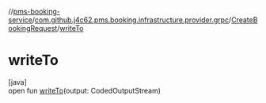 //[pms-booking-service](../../../index.md)/[com.github.j4c62.pms.booking.infrastructure.provider.grpc](../index.md)/[CreateBookingRequest](index.md)/[writeTo](write-to.md)

# writeTo

[java]\
open fun [writeTo](write-to.md)(output: CodedOutputStream)